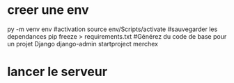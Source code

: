 # creer une env
py  -m venv env
#activation
source env/Scripts/activate
#sauvegarder les dependances
pip freeze > requirements.txt
#Générez du code de base pour un projet Django
 django-admin startproject merchex
 # lancer le serveur
